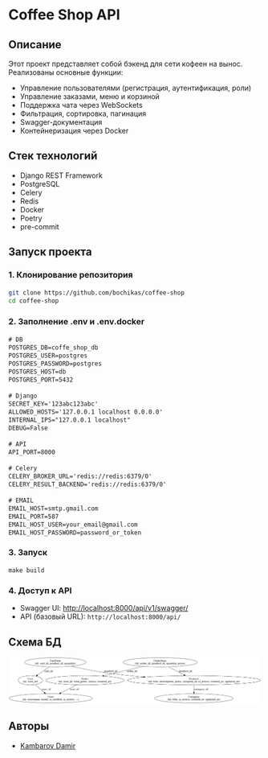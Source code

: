 # Coffee Shop API

## Описание
Этот проект представляет собой бэкенд для сети кофеен на вынос. Реализованы основные функции: 
- Управление пользователями (регистрация, аутентификация, роли)
- Управление заказами, меню и корзиной
- Поддержка чата через WebSockets
- Фильтрация, сортировка, пагинация
- Swagger-документация
- Контейнеризация через Docker

## Стек технологий

- Django REST Framework
- PostgreSQL
- Celery
- Redis
- Docker
- Poetry
- pre-commit

## Запуск проекта
### 1. Клонирование репозитория
```sh
git clone https://github.com/bochikas/coffee-shop
cd coffee-shop
```

### 2. Заполнение .env и .env.docker
```
# DB
POSTGRES_DB=coffe_shop_db
POSTGRES_USER=postgres
POSTGRES_PASSWORD=postgres
POSTGRES_HOST=db
POSTGRES_PORT=5432

# Django
SECRET_KEY='123abc123abc'
ALLOWED_HOSTS='127.0.0.1 localhost 0.0.0.0'
INTERNAL_IPS="127.0.0.1 localhost"
DEBUG=False

# API
API_PORT=8000

# Celery
CELERY_BROKER_URL='redis://redis:6379/0'
CELERY_RESULT_BACKEND='redis://redis:6379/0'

# EMAIL
EMAIL_HOST=smtp.gmail.com
EMAIL_PORT=587
EMAIL_HOST_USER=your_email@gmail.com
EMAIL_HOST_PASSWORD=password_or_token
```
### 3. Запуск
```
make build
```

### 4. Доступ к API
- Swagger UI: [http://localhost:8000/api/v1/swagger/](http://localhost:8000/api/v1/swagger/)
- API (базовый URL): `http://localhost:8000/api/`

## Схема БД
![database_schema.png](database_schema.png)

## Авторы
- [Kambarov Damir](https://github.com/bochikas)